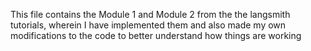 This file contains the Module 1 and Module 2 from the the langsmith tutorials, wherein I have implemented them and also made my own modifications to the code to better understand how things are working
